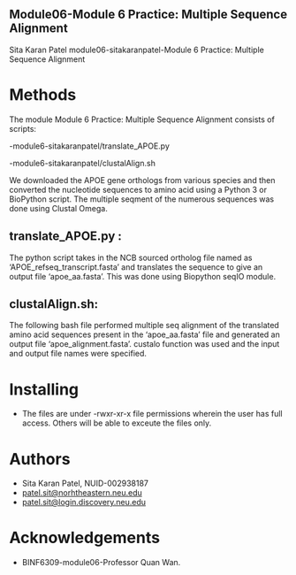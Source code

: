 ## Module06-Module 6 Practice: Multiple Sequence Alignment 
Sita Karan Patel module06-sitakaranpatel-Module 6 Practice: Multiple Sequence Alignment 

# Methods
The module Module 6 Practice: Multiple Sequence Alignment  consists of scripts:

-module6-sitakaranpatel/translate_APOE.py

-module6-sitakaranpatel/clustalAlign.sh

We downloaded the APOE gene orthologs from various species and then converted the nucleotide sequences to amino acid using a Python 3 or BioPython script. The multiple seqment of the numerous sequences was done using Clustal Omega.

## translate_APOE.py : 
The python script takes in the NCB sourced ortholog file named as ‘APOE_refseq_transcript.fasta’ and translates the sequence to give an output file ‘apoe_aa.fasta’.  This was done using Biopython seqIO module.

## clustalAlign.sh: 
The following bash file performed multiple seq alignment of the translated amino acid sequences present in the 
‘apoe_aa.fasta’ file and generated an output file ‘apoe_alignment.fasta’. custalo function was used and the input and output file names were specified. 


# Installing
* The files are under -rwxr-xr-x file permissions wherein the user has full access. Others will be able to exceute the files only.

# Authors
* Sita Karan Patel, NUID-002938187
* patel.sit@norhtheastern.neu.edu
* patel.sit@login.discovery.neu.edu

# Acknowledgements
* BINF6309-module06-Professor Quan Wan.

